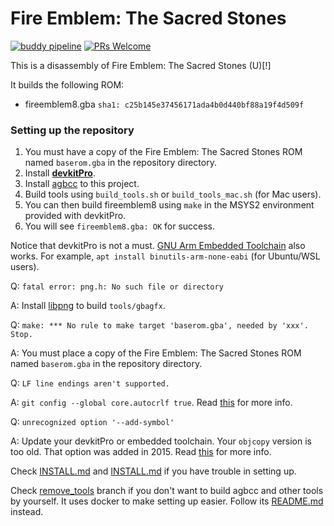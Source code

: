 # Fire Emblem: The Sacred Stones

[![buddy pipeline](https://app.buddy.works/destinybreaknowel/fireemblem8u/pipelines/pipeline/352815/badge.svg?token=61eea1d37289fa9621fff3ce067c98559da0750abf5597ae53c4d4b3085d20f9 "buddy pipeline")](https://app.buddy.works/destinybreaknowel/fireemblem8u/pipelines/pipeline/352815) [![PRs Welcome](https://img.shields.io/badge/PRs-welcome-brightgreen.svg?style=flat-square)](http://makeapullrequest.com)

This is a disassembly of Fire Emblem: The Sacred Stones (U)[!]

It builds the following ROM:
* fireemblem8.gba `sha1: c25b145e37456171ada4b0d440bf88a19f4d509f`

### Setting up the repository

1. You must have a copy of the Fire Emblem: The Sacred Stones ROM named `baserom.gba` in the repository directory.
1. Install [**devkitPro**](https://devkitpro.org/wiki/Getting_Started).
1. Install [agbcc](https://github.com/pret/agbcc) to this project.
1. Build tools using `build_tools.sh` or `build_tools_mac.sh` (for Mac users).
1. You can then build fireemblem8 using `make` in the MSYS2 environment provided with devkitPro.
1. You will see `fireemblem8.gba: OK` for success.

Notice that devkitPro is not a must. [GNU Arm Embedded Toolchain](https://developer.arm.com/tools-and-software/open-source-software/developer-tools/gnu-toolchain/gnu-rm) also works. For example, `apt install binutils-arm-none-eabi` (for Ubuntu/WSL users).

Q: `fatal error: png.h: No such file or directory`

A: Install [libpng](http://www.libpng.org/pub/png/libpng.html) to build `tools/gbagfx`.

Q: `make: *** No rule to make target 'baserom.gba', needed by 'xxx'.  Stop.`

A: You must place a copy of the Fire Emblem: The Sacred Stones ROM named `baserom.gba` in the repository directory.

Q: `LF line endings aren't supported.`

A: `git config --global core.autocrlf true`. Read [this](https://docs.github.com/en/get-started/getting-started-with-git/configuring-git-to-handle-line-endings) for more info.

Q: `unrecognized option '--add-symbol'`

A: Update your devkitPro or embedded toolchain. Your `objcopy` version is too old. That option was added in 2015. Read [this](https://github.com/bminor/binutils-gdb/blob/3451a2d7a3501e9c3fc344cbc4950c495f30c16d/binutils/ChangeLog-2015#L120) for more info.

Check [INSTALL.md](https://github.com/pret/pokeruby/blob/master/INSTALL.md) and [INSTALL.md](https://github.com/pret/pokeemerald/blob/master/INSTALL.md) if you have trouble in setting up.

Check [remove_tools](https://github.com/laqieer/fireemblem8u/tree/remove_tools) branch if you don't want to build agbcc and other tools by yourself. It uses docker to make setting up easier. Follow its [README.md](https://github.com/laqieer/fireemblem8u/blob/remove_tools/README.md) instead.
